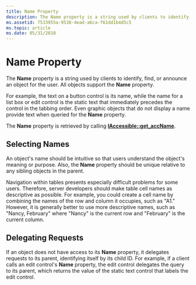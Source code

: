 ```yaml
---
title: Name Property
description: The Name property is a string used by clients to identify, find, or announce an object for the user. All objects support the Name property.
ms.assetid: 7533955a-9538-4ead-a6ca-f61dd1b4d5c5
ms.topic: article
ms.date: 05/31/2018
---
```


# Name Property

The **Name** property is a string used by clients to identify, find, or announce an object for the user. All objects support the **Name** property.

For example, the text on a button control is its name, while the name for a list box or edit control is the static text that immediately precedes the control in the tabbing order. Even graphic objects that do not display a name provide text when queried for the **Name** property.

The **Name** property is retrieved by calling [**IAccessible::get\_accName**](/windows/desktop/api/Oleacc/nf-oleacc-iaccessible-get_accname).

## Selecting Names

An object's name should be intuitive so that users understand the object's meaning or purpose. Also, the **Name** property should be unique relative to any sibling objects in the parent.

Navigation within tables presents especially difficult problems for some users. Therefore, server developers should make table cell names as descriptive as possible. For example, you could create a cell name by combining the names of the row and column it occupies, such as "A1." However, it is generally better to use more descriptive names, such as "Nancy, February" where "Nancy" is the current row and "February" is the current column.

## Delegating Requests

If an object does not have access to its **Name** property, it delegates requests to its parent, identifying itself by its child ID. For example, if a client calls an edit control's **Name** property, the edit control delegates the query to its parent, which returns the value of the static text control that labels the edit control.

 

 





